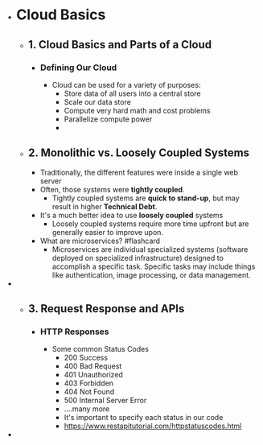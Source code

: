 - # Cloud Basics
	- ## 1. Cloud Basics and Parts of a Cloud
		- ### Defining Our Cloud
			- Cloud can be used for a variety of purposes:
				- Store data of all users into a central store
				- Scale our data store
				- Compute very hard math and cost problems
				- Parallelize compute power
				-
	- ## 2. Monolithic vs. Loosely Coupled Systems
		- Traditionally, the different features were inside a single web server
		- Often, those systems were **tightly coupled**.
			- Tightly coupled systems are **quick to stand-up**, but may result in higher **Technical Debt**.
		- It's a much better idea to use **loosely coupled** systems
			- Loosely coupled systems require more time upfront but are generally easier to improve upon.
		- What are microservices? #flashcard
			- Microservices are individual specialized systems (software deployed on specialized infrastructure) designed to accomplish a specific task.  Specific tasks may include things like authentication, image processing, or data management.
-
	- ## 3. Request Response and APIs
		- ### HTTP Responses
			- Some common Status Codes
				- 200 Success
				- 400 Bad Request
				- 401 Unauthorized
				- 403 Forbidden
				- 404 Not Found
				- 500 Internal Server Error
				- ....many more
				- It's important to specify each status in our code
				- https://www.restapitutorial.com/httpstatuscodes.html
-